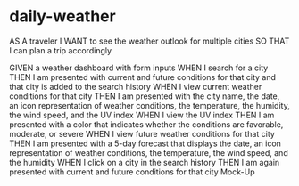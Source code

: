 # daily-weather
AS A traveler
I WANT to see the weather outlook for multiple cities
SO THAT I can plan a trip accordingly

GIVEN a weather dashboard with form inputs
WHEN I search for a city
THEN I am presented with current and future conditions for that city and that 
city is added to the search history
WHEN I view current weather conditions for that city
THEN I am presented with the city name, the date, an icon representation of 
weather conditions, the temperature, the humidity, the wind speed, and the UV 
index
WHEN I view the UV index
THEN I am presented with a color that indicates whether the conditions are 
favorable, moderate, or severe
WHEN I view future weather conditions for that city
THEN I am presented with a 5-day forecast that displays the date, an icon 
representation of weather conditions, the temperature, the wind speed, and the 
humidity
WHEN I click on a city in the search history
THEN I am again presented with current and future conditions for that city
Mock-Up